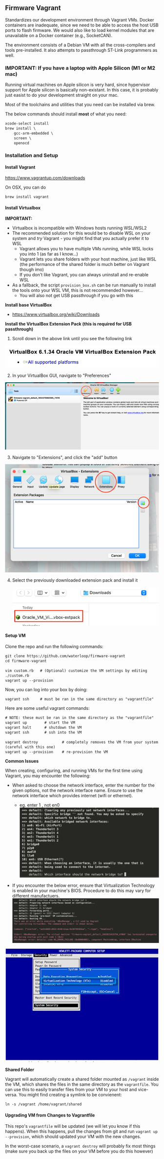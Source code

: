 ## Firmware Vagrant

Standardizes our development environment through Vagrant VMs. Docker containers are inadequate, since we need to be able to access the host USB ports to flash firmware. We would also like to load kernel modules that are unavailable on a Docker container (e.g., SocketCAN).

The environment consists of a Debian VM with all the cross-compilers and tools pre-installed. It also attempts to passthrough ST-Link programmers as well.

### IMPORTANT: If you have a laptop with Apple Silicon (M1 or M2 mac)

Running virtual machines on Apple silicon is very hard, since hypervisor support for Apple silicon
is basically non-existant. In this case, it is probably just easist to do your development straight on
your mac.

Most of the toolchains and utilities that you need can be installed via brew.

The below commands should install **most** of what you need:

```shell
xcode-select install
brew install \
    gcc-arm-embedded \
    screen \
    openocd
```

### Installation and Setup

#### Install Vagrant

https://www.vagrantup.com/downloads

On OSX, you can do

```shell
brew install vagrant
```

#### Install Virtualbox

**IMPORTANT:**

* Virtualbox is incompatible with Windows hosts running WSL/WSL2
* The recommended solution for this would be to disable WSL on your system and *try* Vagrant - you might find that you actually prefer it to WSL
  * Vagrant allows you to have multiple VMs running, while WSL locks you into 1 (as far as I know...)
  * Vagrant lets you share folders with your host machine, just like WSL (the performance of the shared folder is much better on Vagrant though imo)
  * If you don't like Vagrant, you can always uninstall and re-enable WSL
* As a fallback, the script `provision_box.sh` can be run manually to install the tools onto your WSL VM, this is not recommended however...
  * You will also not get USB passthrough if you go with this

**Install base VirtualBox**

* https://www.virtualbox.org/wiki/Downloads

**Install the VirtualBox Extension Pack (this is required for USB passthrough)**

1. Scroll down in the above link until you see the following link

![image-20220608002355853](./readme.assets/image-20220608002355853.png)

2. In your VirtualBox GUI, navigate to "Preferences"

![image-20220608002501720](./readme.assets/image-20220608002501720.png)

3. Navigate to "Extensions", and click the "add" button

![image-20220608002602941](./readme.assets/image-20220608002602941.png)

4. Select the previously downloaded extension pack and install it

   ![image-20220608002700463](./readme.assets/image-20220608002700463.png)



#### Setup VM

Clone the repo and run the following commands:

```shell
git clone https://github.com/waterloop/firmware-vagrant
cd firmware-vagrant

vim custom.rb   # (Optional) customize the VM settings by editing ./custom.rb
vagrant up --provision
```

Now, you can log into your box by doing:

```shell
vagrant ssh     # must be ran in the same directory as "vagrantfile"
```

Here are some useful vagrant commands:

```shell
# NOTE: these must be ran in the same directory as the "vagrantfile"
vagrant up        # start the VM
vagrant halt      # shutdown the VM
vagrant ssh       # ssh into the VM

vagrant destroy           # completely removes the VM from your system (careful with this one)
vagrant up --provision    # re-provision the VM
```


**Common Issues**

When creating, configuring, and running VMs for the first time using Vagrant, you may encounter the following:

* When asked to choose the network interface, enter the number for the given options, not the network interface name. Ensure to use the network interface which provides internet (wifi or ethernet).
  * eg. enter 1 , not en0
![image-20220922_network](./readme.assets/image-20220922_network.png)

* If you encounter the below error, ensure that Virtualization Technology is enabled in your machine's BIOS. Procedure to do this may vary for different manufactuers.
![image-20220922_network](./readme.assets/image-20220922_vmerror.png)

![image-20220922_bios](./readme.assets/image-20220922_bios.png)

**Shared Folder**

Vagrant will automatically create a shared folder mounted as `/vagrant` inside the VM, which shares the files in the same directory as the `vagrantfile`.  You can use this to easily transfer files from your VM to your host and vice-versa. You might find creating a symlink to be convienent:

```shell
ln -s /vagrant /home/vagrant/shared
```

#### Upgrading VM from Changes to Vagrantfile

This repo's `vagrantfile` will be updated (we will let you know if this happens). When this happens, pull the changes from git and run `vagrant up --provision`, which should updated your VM with the new changes.

In the worst-case scenario, a `vagrant destroy` will probably fix most things (make sure you back up the files on your VM before you do this however)

